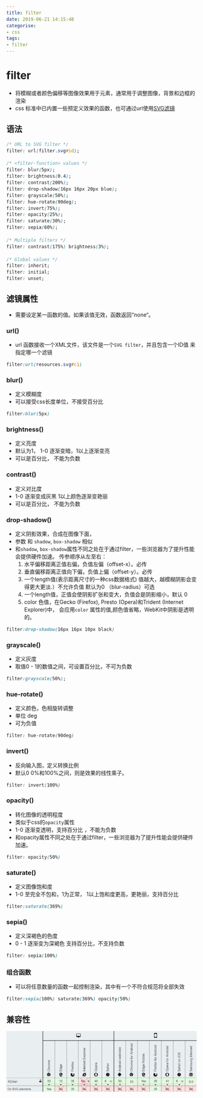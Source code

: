 ```yaml
---
title: filter
date: 2019-06-21 14:15:48
categorise:
- css
tags:
- filter
---
```


# filter
- 将模糊或者颜色偏移等图像效果用于元素，通常用于调整图像，背景和边框的渲染
- css 标准中已内置一些预定义效果的函数，也可通过url使用[SVG滤镜](https://developer.mozilla.org/zh-CN/docs/Web/SVG/Element/filter)

## 语法
```css
/* URL to SVG filter */
filter: url(filter.svg#id);

/* <filter-function> values */
filter: blur(5px);
filter: brightness(0.4);
filter: contrast(200%);
filter: drop-shadow(16px 16px 20px blue);
filter: grayscale(50%);
filter: hue-rotate(90deg);
filter: invert(75%);
filter: opacity(25%);
filter: saturate(30%);
filter: sepia(60%);

/* Multiple filters */
filter: contrast(175%) brightness(3%);

/* Global values */
filter: inherit;
filter: initial;
filter: unset;
```

## 滤镜属性
- 需要设定某一函数的值。如果该值无效，函数返回“none“。

### url()
- url 函数接收一个XML文件，该文件是一个`SVG filter`，并且包含一个ID值 来指定哪一个滤镜
```css
filter:url(resources.svg#c1) 
```

### blur()
- 定义模糊度
- 可以接受css长度单位，不接受百分比
```css
filter:blur(5px)
```
### brightness()
- 定义亮度
- 默认为1， 1-0 逐渐变暗，1以上逐渐变亮 
- 可以是百分比， 不能为负数

### contrast()
- 定义对比度 
- 1-0 逐渐变成灰黑 1以上颜色逐渐变艳丽
- 可以是百分比， 不能为负数

### drop-shadow()
- 定义阴影效果，合成在图像下面，
- 参数 和 `shadow`, `box-shadow` 相似 
- 和`shadow`, `box-shadow`属性不同之处在于通过filter，一些浏览器为了提升性能会提供硬件加速。
    传参顺序从左至右：
    1. 水平偏移距离正值右偏，负值左偏（offset-x）。<label >必传</label>
    2. 垂直偏移距离正值向下偏，负值上偏（offset-y）。<label >必传</label>
    3. 一个length值(表示距离尺寸的一种css数据格式) 值越大，越模糊阴影会变得更大更淡.）<label >不允许负值</label> 默认为0 （blur-radius）<label >可选</label>
    4. 一个length值，正值会使阴影扩张和变大，负值会是阴影缩小，默认 0
    5. color 色值，在Gecko (Firefox), Presto (Opera)和Trident (Internet Explorer)中， 会应用`color` 属性的值,颜色值省略，WebKit中阴影是透明的。

```css
filter:drop-shadow(16px 16px 10px black)
```

### grayscale()
- 定义灰度
- 取值0 - 1的数值之间，可设置百分比，不可为负数
```css
filter:grayscale(50%);
```

### hue-rotate()
- 定义颜色，色相旋转调整
- 单位 deg
- 可为负值

```css
filter: hue-rotate(90deg)
```

### invert()
- 反向输入图，定义转换比例
- 默认0  0%和100%之间，则是效果的线性乘子。
```css
filter: invert(100%)
```

### opacity()
- 转化图像的透明程度
- 类似于css的`opacity`属性 
- 1-0 逐渐变透明，支持百分比 ，不能为负数
- 和opacity属性不同之处在于通过filter，一些浏览器为了提升性能会提供硬件加速。
```css
filter: opacity(50%)
```

### saturate()
- 定义图像饱和度
- 1-0 至完全不包和，1为正常， 1以上饱和度更高，更艳丽，支持百分比

```css
filter:saturate(369%)
```

### sepia()
- 定义深褐色的色度
- 0 - 1 逐渐变为深褐色 支持百分比，不支持负数

```css
filter: sepia(100%)
```

### 组合函数
- 可以将任意数量的函数一起控制渲染，其中有一个不符合规范将全部失效
```css
filter:sepia(100%) saturate(369%) opacity(50%)
```
## 兼容性
![filter](/static/img/filter.png)

